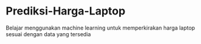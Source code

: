 # Prediksi-Harga-Laptop
Belajar menggunakan machine learning untuk memperkirakan harga laptop sesuai dengan data yang tersedia
